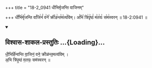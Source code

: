 +++
title = "18-2_0941 धीभिर्मृजन्ति वाजिनम्"

+++
धी꣣भि꣡र्मृ꣢जन्ति वा꣣जि꣢नं꣣ व꣢ने꣣ क्री꣡ड꣢न्त꣣म꣡त्य꣢विम्। अ꣣भि꣡ त्रि꣢पृ꣣ष्ठं꣢ म꣣त꣢यः꣣ स꣡म꣢स्वरन् ॥ 18-2:0941 ॥

<div class="js_include" newlevelforh1="2" title="विश्वास-शाकल-प्रस्तुतिः" unfilled url="/vedAH_Rk/shAkalam/saMhitA/vishvAsa-prastutiH/09/106/11_dhIbhirhinvanti_vAjinaM.md">
<details open><summary><h2>विश्वास-शाकल-प्रस्तुतिः ...{Loading}...</h2></summary>


धी॒भिर्हि॑न्वन्ति वा॒जिनं॒ वने॒ क्रीळ॑न्त॒मत्य॑विम् ।  
अ॒भि त्रि॑पृ॒ष्ठं म॒तयः॒ सम॑स्वरन् ॥

</details>
</div>